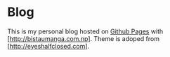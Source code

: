 # Blog

This is my personal blog hosted on [Github Pages](github.io) with [http://bistaumanga.com.np].
Theme is adoped from [http://eyeshalfclosed.com].

